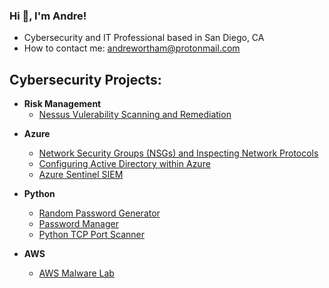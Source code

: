 

 <!--
<p align="center">
<img width="800" src="https://www.cohnreznick.com/-/media/images/events-insights/adv_fs-cyber-risks_web-banner_1024x250.jpg" alt="my-banner">
</p>

  <h2 align="center">Hello, I'm Andre! ✌<br/>
<a href="https://www.linkedin.com/in/andrewortham/">Information Security Professional</a></h2>
-->



### Hi 👋, I'm Andre!

- Cybersecurity and IT Professional based in San Diego, CA
- How to contact me: andrewortham@protonmail.com

## Cybersecurity Projects:

- <b>Risk Management</b>
  - [Nessus Vulerability Scanning and Remediation](https://github.com/awortham1/nessus)


<!--## 💻 Information Technology Projects:-->

- <b>Azure</b>
  - [Network Security Groups (NSGs) and Inspecting Network Protocols](https://github.com/awortham1/azure-nsg)
  - [Configuring Active Directory within Azure](https://github.com/awortham1/azure-activedirectory)
  - [Azure Sentinel SIEM](https://github.com/awortham1/Azure-Sentinel-Lab)


- <b>Python</b>
  - [Random Password Generator](https://github.com/awortham1/python-password-generator)
  - [Password Manager](https://github.com/awortham1/Python-Password-Manager)
  - [Python TCP Port Scanner](https://github.com/awortham1/Python-Port-Scanner)
- <b>AWS</b>
  - [AWS Malware Lab](https://github.com/awortham1/AWS-Malware-Lab)

<!--
### Hi there 👋


**awortham1/awortham1** is a ✨ _special_ ✨ repository because its `README.md` (this file) appears on your GitHub profile.

Here are some ideas to get you started:

- 🔭 I’m currently working on ...
- 🌱 I’m currently learning ...
- 👯 I’m looking to collaborate on ...
- 🤔 I’m looking for help with ...
- 💬 Ask me about ...
- 📫 How to reach me: ...
- 😄 Pronouns: ...
- ⚡ Fun fact: ...
-->
